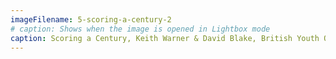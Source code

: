 ```yaml
---
imageFilename: 5-scoring-a-century-2
# caption: Shows when the image is opened in Lightbox mode
caption: Scoring a Century, Keith Warner & David Blake, British Youth Opera
---
```

